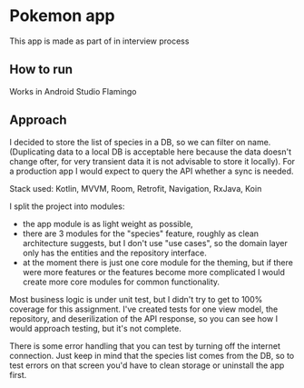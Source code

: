# Pokemon app

This app is made as part of in interview process

## How to run

Works in Android Studio Flamingo

## Approach

I decided to store the list of species in a DB, so we can filter on name.
(Duplicating data to a local DB is acceptable here because the data doesn't change ofter, for very
transient data it is not advisable to store it locally).
For a production app I would expect to query the API whether a sync is needed.

Stack used: Kotlin, MVVM, Room, Retrofit, Navigation, RxJava, Koin

I split the project into modules:

- the app module is as light weight as possible,
- there are 3 modules for the "species" feature, roughly as clean architecture suggests, but I
  don't use "use cases", so the domain layer only has the entities and the repository interface.
- at the moment there is just one core module for the theming, but if there were more features or
  the features become more complicated I would create more core modules for common functionality.

Most business logic is under unit test, but I didn't try to get to 100% coverage for this
assignment.
I've created tests for one view model, the repository, and deserilization of the API response,
so you can see how I would approach testing, but it's not complete.

There is some error handling that you can test by turning off the internet connection. Just keep
in mind that the species list comes from the DB, so to test errors on that screen you'd have to
clean storage or uninstall the app first.
